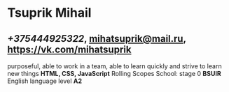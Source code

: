 # **Tsuprik Mihail**
## *+375444925322*, mihatsuprik@mail.ru, https://vk.com/mihatsuprik
purposeful, able to work in a team, able to learn quickly and strive to learn new things
**HTML, CSS, JavaScript**
Rolling Scopes School: stage 0
**BSUIR**
English language level **A2**